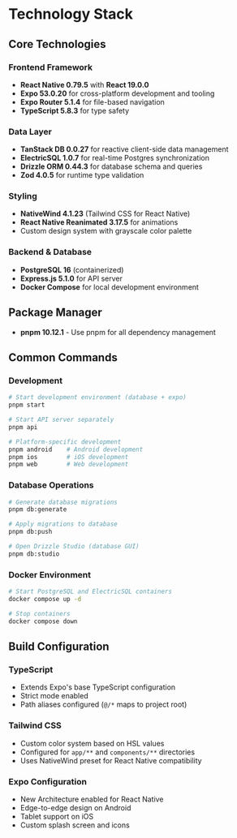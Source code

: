# Technology Stack

## Core Technologies

### Frontend Framework

- **React Native 0.79.5** with **React 19.0.0**
- **Expo 53.0.20** for cross-platform development and tooling
- **Expo Router 5.1.4** for file-based navigation
- **TypeScript 5.8.3** for type safety

### Data Layer

- **TanStack DB 0.0.27** for reactive client-side data management
- **ElectricSQL 1.0.7** for real-time Postgres synchronization
- **Drizzle ORM 0.44.3** for database schema and queries
- **Zod 4.0.5** for runtime type validation

### Styling

- **NativeWind 4.1.23** (Tailwind CSS for React Native)
- **React Native Reanimated 3.17.5** for animations
- Custom design system with grayscale color palette

### Backend & Database

- **PostgreSQL 16** (containerized)
- **Express.js 5.1.0** for API server
- **Docker Compose** for local development environment

## Package Manager

- **pnpm 10.12.1** - Use pnpm for all dependency management

## Common Commands

### Development

```bash
# Start development environment (database + expo)
pnpm start

# Start API server separately
pnpm api

# Platform-specific development
pnpm android    # Android development
pnpm ios        # iOS development
pnpm web        # Web development
```

### Database Operations

```bash
# Generate database migrations
pnpm db:generate

# Apply migrations to database
pnpm db:push

# Open Drizzle Studio (database GUI)
pnpm db:studio
```

### Docker Environment

```bash
# Start PostgreSQL and ElectricSQL containers
docker compose up -d

# Stop containers
docker compose down
```

## Build Configuration

### TypeScript

- Extends Expo's base TypeScript configuration
- Strict mode enabled
- Path aliases configured (`@/*` maps to project root)

### Tailwind CSS

- Custom color system based on HSL values
- Configured for `app/**` and `components/**` directories
- Uses NativeWind preset for React Native compatibility

### Expo Configuration

- New Architecture enabled for React Native
- Edge-to-edge design on Android
- Tablet support on iOS
- Custom splash screen and icons
